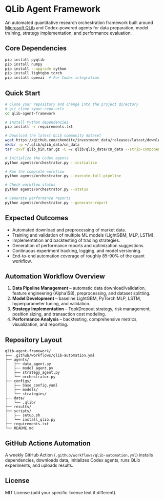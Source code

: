 # QLib Agent Framework

An automated quantitative research orchestration framework built around [Microsoft QLib](https://github.com/microsoft/qlib) and Codex-powered agents for data preparation, model training, strategy implementation, and performance evaluation.

## Core Dependencies

```bash
pip install pyqlib
pip install numpy
pip install --upgrade cython
pip install lightgbm torch
pip install openai  # For Codex integration
```

## Quick Start

```bash
# Clone your repository and change into the project directory
# git clone <your-repo-url>
cd qlib-agent-framework

# Install Python dependencies
pip install -r requirements.txt

# Download the latest QLib community dataset
wget https://github.com/chenditc/investment_data/releases/latest/download/qlib_bin.tar.gz
mkdir -p ~/.qlib/qlib_data/cn_data
tar -zxvf qlib_bin.tar.gz -C ~/.qlib/qlib_data/cn_data --strip-components=1

# Initialize the Codex agents
python agents/orchestrator.py --initialize

# Run the complete workflow
python agents/orchestrator.py --execute-full-pipeline

# Check workflow status
python agents/orchestrator.py --status

# Generate performance reports
python agents/orchestrator.py --generate-report
```

## Expected Outcomes

- Automated download and preprocessing of market data.
- Training and validation of multiple ML models (LightGBM, MLP, LSTM).
- Implementation and backtesting of trading strategies.
- Generation of performance reports and optimization suggestions.
- Continuous experiment tracking, logging, and model versioning.
- End-to-end automation coverage of roughly 85-90% of the quant workflow.

## Automation Workflow Overview

1. **Data Pipeline Management** – automatic data download/validation, feature engineering (Alpha158), preprocessing, and dataset splitting.
2. **Model Development** – baseline LightGBM, PyTorch MLP, LSTM, hyperparameter tuning, and validation.
3. **Strategy Implementation** – TopkDropout strategy, risk management, position sizing, and transaction cost modeling.
4. **Performance Analysis** – backtesting, comprehensive metrics, visualization, and reporting.

## Repository Layout

```
qlib-agent-framework/
├── .github/workflows/qlib-automation.yml
├── agents/
│   ├── data_agent.py
│   ├── model_agent.py
│   ├── strategy_agent.py
│   └── orchestrator.py
├── configs/
│   ├── base_config.yaml
│   ├── models/
│   └── strategies/
├── data/
│   └── .qlib/
├── results/
├── scripts/
│   ├── setup.sh
│   └── install_qlib.py
├── requirements.txt
└── README.md
```

## GitHub Actions Automation

A weekly GitHub Action (`.github/workflows/qlib-automation.yml`) installs dependencies, downloads data, initializes Codex agents, runs QLib experiments, and uploads results.

## License

MIT License (add your specific license text if different).
